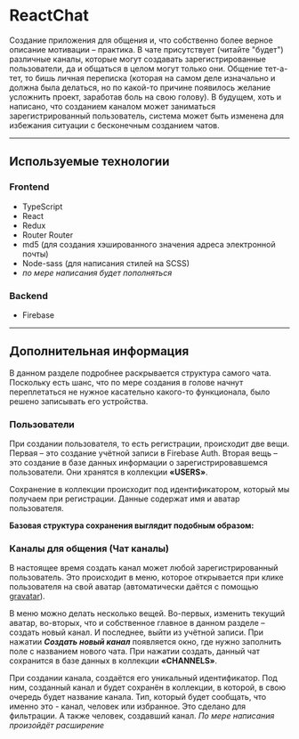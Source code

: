 # ReactChat

Создание приложения для общения и, что собственно более верное описание мотивации – практика. В чате присутствует (читайте "будет") различные каналы, которые могут создавать зарегистрированные пользователи, да и общаться в целом могут только они. Общение тет-а-тет, то бишь личная переписка (которая на самом деле изначально и должна была делаться, но по какой-то причине появилось желание усложнить проект, заработав боль на свою голову). В будущем, хоть и написано, что созданием каналом может заниматься зарегистрированный пользователь, система может быть изменена для избежания ситуации с бесконечным созданием чатов.

---

## Используемые технологии

### Frontend
- TypeScript
- React 
- Redux
- Router Router
- md5 (для создания хэшированного значения адреса электронной почты)
- Node-sass (для написания стилей на SCSS)
- *по мере написания будет пополняться*

### Backend
- Firebase

---

## Дополнительная информация

В данном разделе подробнее раскрывается структура самого чата. Поскольку есть шанс, что по мере создания в голове начнут переплетаться не нужное касательно какого-то функционала, было решено записывать его устройства. 

### Пользователи

При создании пользователя, то есть регистрации, происходит две вещи. Первая – это создание учётной записи в Firebase Auth. Вторая вещь – это создание в базе данных информации о зарегистрировавшемся пользователи. Они хранятся в коллекции **«USERS»**. 

Сохранение в коллекции происходит под идентификатором, который мы получаем при регистрации. Данные содержат имя и аватар пользователя.

**Базовая структура сохранения выглядит подобным образом:**


### Каналы для общения (Чат каналы)

В настоящее время создать канал может любой зарегистрированный пользователь. Это происходит в меню, которое открывается при клике пользователя на свой аватар (автоматически даётся с помощью [gravatar](https://ru.gravatar.com/)).

В меню можно делать несколько вещей. Во-первых, изменить текущий аватар, во-вторых, что и собственное главное в данном разделе – создать новый канал. И последнее, выйти из учётной записи. При нажатии ***Создать новый канал*** появляется окно, где нужно заполнить поле с названием нового чата. При нажатии создать, данный чат сохранится в базе данных в коллекции **«CHANNELS»**.

При создании канала, создаётся его уникальный идентификатор. Под ним, созданный канал и будет сохранён в коллекции, в которой, в свою очередь будет название канала. Тип, который будет сообщать, что именно это - канал, человек или избранное. Это сделано для фильтрации. А также человек, создавший канал. *По мере написания произойдёт расширение*


